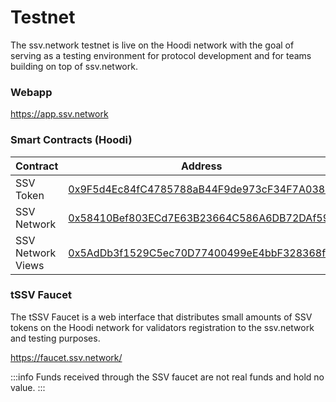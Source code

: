 # Testnet

The ssv.network testnet is live on the Hoodi network with the goal of serving as a testing environment for protocol development and for teams building on top of ssv.network.

### Webapp

https://app.ssv.network

### Smart Contracts (Hoodi)

| **Contract**      | **Address**                                                                                                                   |
| ----------------- | ----------------------------------------------------------------------------------------------------------------------------- |
| SSV Token         | [0x9F5d4Ec84fC4785788aB44F9de973cF34F7A038e](https://hoodi.etherscan.io/address/0x9F5d4Ec84fC4785788aB44F9de973cF34F7A038e) |
| SSV Network       | [0x58410Bef803ECd7E63B23664C586A6DB72DAf59c](https://hoodi.etherscan.io/address/0x58410Bef803ECd7E63B23664C586A6DB72DAf59c) |
| SSV Network Views | [0x5AdDb3f1529C5ec70D77400499eE4bbF328368fe](https://hoodi.etherscan.io/address/0x5AdDb3f1529C5ec70D77400499eE4bbF328368fe) |


### tSSV Faucet <a href="#id-652a6sxy0wse" id="id-652a6sxy0wse"></a>

The tSSV Faucet is a web interface that distributes small amounts of SSV tokens on the Hoodi network for validators registration to the ssv.network and testing purposes.

https://faucet.ssv.network/

:::info
Funds received through the SSV faucet are not real funds and hold no value.
:::